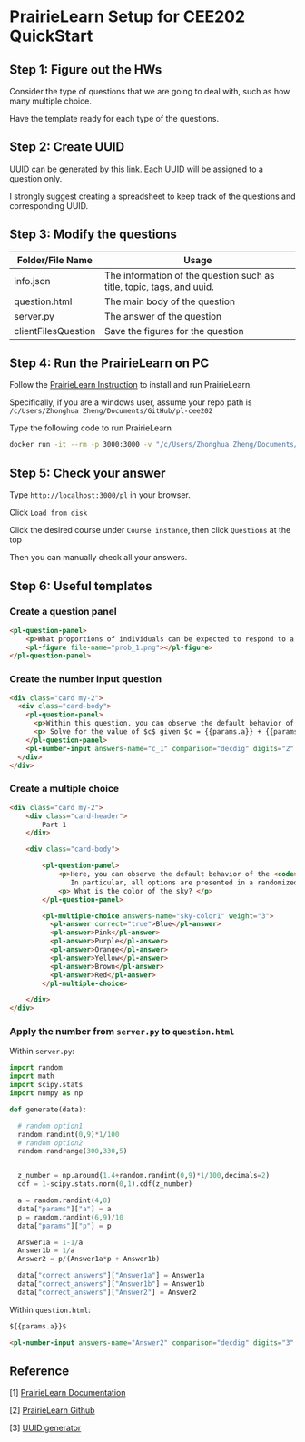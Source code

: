 # PrairieLearn Setup for CEE202 QuickStart

## Step 1: Figure out the HWs

Consider the type of questions that we are going to deal with, such as how many multiple choice.

Have the template ready for each type of the questions.

## Step 2: Create UUID

UUID can be generated by this <a href="https://www.uuidgenerator.net/">link</a>. Each UUID will be assigned to a question only.

I strongly suggest creating a spreadsheet to keep track of the questions and corresponding UUID.

## Step 3: Modify the questions

| Folder/File Name    | Usage                                                        |
| ------------------- | ------------------------------------------------------------ |
| info.json           | The information of the question such as title, topic, tags, and uuid. |
| question.html       | The main body of the question                                |
| server.py           | The answer of the question                                   |
| clientFilesQuestion | Save the figures for the question                            |

## Step 4: Run the PrairieLearn on PC

Follow the <a href="https://prairielearn.readthedocs.io/en/latest/installing/">PrairieLearn Instruction</a> to install and run PrairieLearn.

Specifically, if you are a windows user, assume your repo path is `/c/Users/Zhonghua Zheng/Documents/GitHub/pl-cee202`

Type the following code to run PrairieLearn

```bash
docker run -it --rm -p 3000:3000 -v "/c/Users/Zhonghua Zheng/Documents/GitHub/pl-cee202:/course" prairielearn/prairielearn
```

## Step 5: Check your answer

Type `http://localhost:3000/pl` in your browser.

Click `Load from disk`

Click the desired course under `Course instance`, then click `Questions` at the top

Then you can manually check all your answers.

## Step 6: Useful templates

### Create a question panel

```html
<pl-question-panel>
	<p>What proportions of individuals can be expected to respond to a certain mail-order solicitation if the proportion X has the density function:</p>
	<pl-figure file-name="prob_1.png"></pl-figure>
</pl-question-panel>
```

### Create the number input question

```html
<div class="card my-2">
  <div class="card-body">
    <pl-question-panel>
      <p>Within this question, you can observe the default behavior of the <a href="http://prairielearn.readthedocs.io/en/latest/elements/#pl-integer-input-element"><code>pl-integer-input</code></a> element. In particular, the default input field has help text of "integer" as a placeholder as well as a question button.</p>
      <p> Solve for the value of $c$ given $c = {{params.a}} + {{params.b}}$ </p>
    </pl-question-panel>
    <pl-number-input answers-name="c_1" comparison="decdig" digits="2" weight="2"></pl-number-input>
  </div>
</div>
```

### Create a multiple choice

```html
<div class="card my-2">
    <div class="card-header">
        Part 1
    </div>

    <div class="card-body">

        <pl-question-panel>
            <p>Here, you can observe the default behavior of the <code>pl-multiple-choice</code> element.
               In particular, all options are presented in a randomized form. Only one option may be selected from the list may be selected. </p>
            <p> What is the color of the sky? </p>
        </pl-question-panel>

        <pl-multiple-choice answers-name="sky-color1" weight="3">
          <pl-answer correct="true">Blue</pl-answer>
          <pl-answer>Pink</pl-answer>
          <pl-answer>Purple</pl-answer>
          <pl-answer>Orange</pl-answer>
          <pl-answer>Yellow</pl-answer>
          <pl-answer>Brown</pl-answer>
          <pl-answer>Red</pl-answer>
        </pl-multiple-choice>

    </div>
</div>
```

### Apply the number from `server.py` to `question.html`
Within `server.py`:

```python
import random
import math
import scipy.stats
import numpy as np

def generate(data):

  # random option1
  random.randint(0,9)*1/100
  # random option2
  random.randrange(300,330,5)


  z_number = np.around(1.4+random.randint(0,9)*1/100,decimals=2)
  cdf = 1-scipy.stats.norm(0,1).cdf(z_number)

  a = random.randint(4,8)
  data["params"]["a"] = a
  p = random.randint(6,9)/10
  data["params"]["p"] = p

  Answer1a = 1-1/a
  Answer1b = 1/a
  Answer2 = p/(Answer1a*p + Answer1b)

  data["correct_answers"]["Answer1a"] = Answer1a
  data["correct_answers"]["Answer1b"] = Answer1b
  data["correct_answers"]["Answer2"] = Answer2
```

Within `question.html`:

```html
${{params.a}}$

<pl-number-input answers-name="Answer2" comparison="decdig" digits="3" weight="2"></pl-number-input>
```

## Reference

[1] <a href="https://prairielearn.readthedocs.io/en/latest/">PrairieLearn Documentation</a>

[2] <a href="https://github.com/PrairieLearn">PrairieLearn Github</a>

[3] <a href="https://www.uuidgenerator.net/">UUID generator</a>